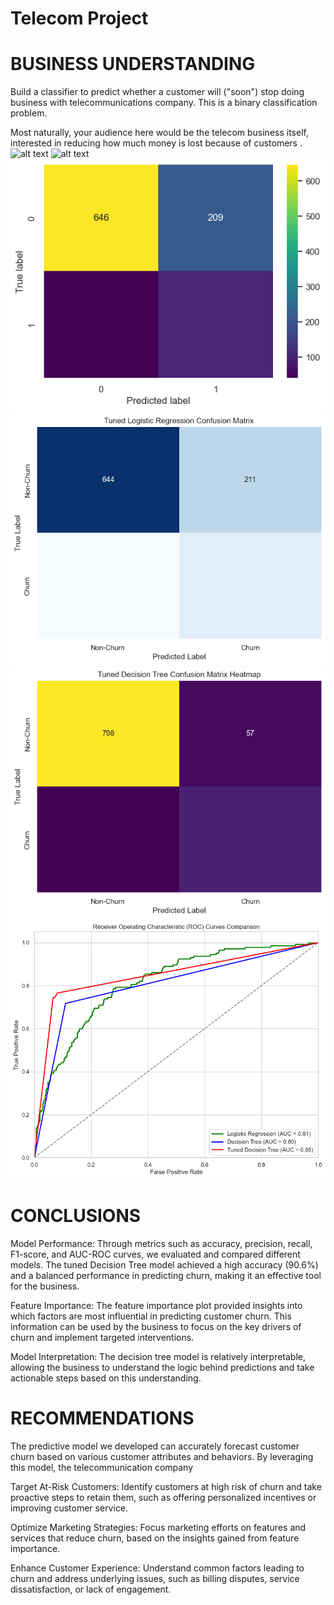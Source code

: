 # Telecom Project

# BUSINESS UNDERSTANDING
Build a classifier to predict whether a customer will ("soon") stop doing business with telecommunications company. This is a binary classification problem.

Most naturally, your audience here would be the telecom business itself, interested in reducing how much money is lost because of customers .
![alt text](<image 1-2.png>)
![alt text](<image 2-1.png>)
![alt text](<image 3.png>)
![alt text](<image 4.png>)
![alt text](<image 5.png>)
![alt text](<image 6.png>)

# CONCLUSIONS
Model Performance: Through metrics such as accuracy, precision, recall, F1-score, and AUC-ROC curves, we evaluated and compared different models. The tuned Decision Tree model achieved a high accuracy (90.6%) and a balanced performance in predicting churn, making it an effective tool for the business.

Feature Importance: The feature importance plot provided insights into which factors are most influential in predicting customer churn. This information can be used by the business to focus on the key drivers of churn and implement targeted interventions.

Model Interpretation: The decision tree model is relatively interpretable, allowing the business to understand the logic behind predictions and take actionable steps based on this understanding.

# RECOMMENDATIONS
The predictive model we developed can accurately forecast customer churn based on various customer attributes and behaviors. By leveraging this model, the telecommunication company

Target At-Risk Customers: Identify customers at high risk of churn and take proactive steps to retain them, such as offering personalized incentives or improving customer service.

Optimize Marketing Strategies: Focus marketing efforts on features and services that reduce churn, based on the insights gained from feature importance.

Enhance Customer Experience: Understand common factors leading to churn and address underlying issues, such as billing disputes, service dissatisfaction, or lack of engagement.
